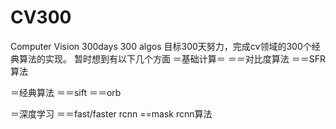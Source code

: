 # CV300
Computer Vision 300days 300 algos
目标300天努力，完成cv领域的300个经典算法的实现。
暂时想到有以下几个方面
＝基础计算＝
＝＝对比度算法
＝＝SFR算法

＝经典算法
＝＝sift
＝＝orb

＝深度学习
＝＝fast/faster rcnn
==mask rcnn算法
